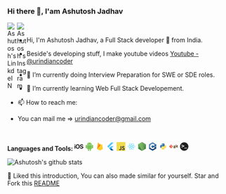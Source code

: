 ### Hi there 👋, I'am Ashutosh Jadhav

<a href="https://www.linkedin.com/in/ashutoshjadhav661">
  <img align="left" alt="Ashutosh's LinkdeIN" width="22px" src="https://cdn.jsdelivr.net/npm/simple-icons@v3/icons/linkedin.svg" />
</a>
<a href="https://www.instagram.com/ashutoshjv661">
  <img align="left" alt="Ashutosh's Instagram" width="22px" src="https://cdn.jsdelivr.net/npm/simple-icons@v3/icons/instagram.svg" />
</a>


&nbsp;
- Hi, I'm Ashutosh Jadhav, a Full Stack developer 🚀 from India. 
- Beside's developing stuff, I make youtube videos [Youtube - @urindiancoder](https://www.youtube.com/channel/UCM7jDyvtFLZtW_Qa6o6ndVQ)

- 🔭 I’m currently doing Interview Preparation for SWE or SDE roles.
- 🌱 I’m currently learning Web Full Stack Developement.

- 📫 How to reach me: 
- You can mail me => urindiancoder@gmail.com

&nbsp;

**Languages and Tools:**
<code><img height="20" src="https://raw.githubusercontent.com/github/explore/80688e429a7d4ef2fca1e82350fe8e3517d3494d/topics/ios/ios.png"></code>
<code><img height="20" src="https://raw.githubusercontent.com/github/explore/80688e429a7d4ef2fca1e82350fe8e3517d3494d/topics/android/android.png"></code>
<code><img height="20" src="https://raw.githubusercontent.com/github/explore/80688e429a7d4ef2fca1e82350fe8e3517d3494d/topics/firebase/firebase.png"></code>
<code><img height="20" src="https://raw.githubusercontent.com/github/explore/80688e429a7d4ef2fca1e82350fe8e3517d3494d/topics/flutter/flutter.png"></code>
<code><img height="20" src="https://raw.githubusercontent.com/github/explore/80688e429a7d4ef2fca1e82350fe8e3517d3494d/topics/javascript/javascript.png"></code>
<code><img height="20" src="https://raw.githubusercontent.com/github/explore/80688e429a7d4ef2fca1e82350fe8e3517d3494d/topics/react/react.png"></code>
<code><img height="20" src="https://raw.githubusercontent.com/github/explore/80688e429a7d4ef2fca1e82350fe8e3517d3494d/topics/nodejs/nodejs.png"></code>
<code><img height="20" src="https://raw.githubusercontent.com/github/explore/80688e429a7d4ef2fca1e82350fe8e3517d3494d/topics/cpp/cpp.png"></code>
<code><img height="20" src="https://raw.githubusercontent.com/github/explore/80688e429a7d4ef2fca1e82350fe8e3517d3494d/topics/python/python.png"></code>
<code><img height="20" src="https://raw.githubusercontent.com/github/explore/80688e429a7d4ef2fca1e82350fe8e3517d3494d/topics/git/git.png"></code>
<code><img height="20" src="https://raw.githubusercontent.com/github/explore/80688e429a7d4ef2fca1e82350fe8e3517d3494d/topics/terminal/terminal.png"></code>


![Ashutosh's github stats](https://github-readme-stats.vercel.app/api?username=ashutoshjv661&&show_icons=true&title_color=ffffff&icon_color=bb2acf&text_color=daf7dc&bg_color=191919)

:pushpin: Liked this introduction, You can also made similar for yourself. Star and Fork this [README](https://github.com/ashutoshjv661/ashutoshjv661)
